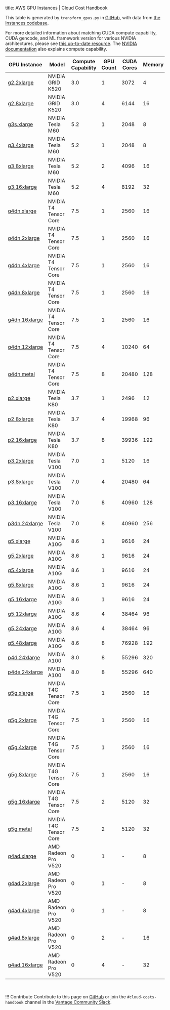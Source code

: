 title: AWS GPU Instances | Cloud Cost Handbook

This table is generated by `transform_gpus.py` in [GitHub](https://github.com/vantage-sh/handbook), with data from [the Instances codebase](https://github.com/vantage-sh/ec2instances.info).

For more detailed information about matching CUDA compute capability, CUDA gencode, and ML framework version for various NVIDIA architectures, please see [this up-to-date resource](https://arnon.dk/matching-sm-architectures-arch-and-gencode-for-various-nvidia-cards/). The [NVIDIA documentation](https://docs.nvidia.com/cuda/cuda-c-programming-guide/index.html#compute-capabilities) also explains compute capability.

| GPU Instance | Model | Compute Capability | GPU Count | CUDA Cores | Memory |
| - | - | - | - | - | - |
| [g2.2xlarge](https://instances.vantage.sh/aws/ec2/g2.2xlarge) | NVIDIA GRID K520 | 3.0 | 1 | 3072 | 4 |
| [g2.8xlarge](https://instances.vantage.sh/aws/ec2/g2.8xlarge) | NVIDIA GRID K520 | 3.0 | 4 | 6144 | 16 |
| [g3s.xlarge](https://instances.vantage.sh/aws/ec2/g3s.xlarge) | NVIDIA Tesla M60 | 5.2 | 1 | 2048 | 8 |
| [g3.4xlarge](https://instances.vantage.sh/aws/ec2/g3.4xlarge) | NVIDIA Tesla M60 | 5.2 | 1 | 2048 | 8 |
| [g3.8xlarge](https://instances.vantage.sh/aws/ec2/g3.8xlarge) | NVIDIA Tesla M60 | 5.2 | 2 | 4096 | 16 |
| [g3.16xlarge](https://instances.vantage.sh/aws/ec2/g3.16xlarge) | NVIDIA Tesla M60 | 5.2 | 4 | 8192 | 32 |
| [g4dn.xlarge](https://instances.vantage.sh/aws/ec2/g4dn.xlarge) | NVIDIA T4 Tensor Core | 7.5 | 1 | 2560 | 16 |
| [g4dn.2xlarge](https://instances.vantage.sh/aws/ec2/g4dn.2xlarge) | NVIDIA T4 Tensor Core | 7.5 | 1 | 2560 | 16 |
| [g4dn.4xlarge](https://instances.vantage.sh/aws/ec2/g4dn.4xlarge) | NVIDIA T4 Tensor Core | 7.5 | 1 | 2560 | 16 |
| [g4dn.8xlarge](https://instances.vantage.sh/aws/ec2/g4dn.8xlarge) | NVIDIA T4 Tensor Core | 7.5 | 1 | 2560 | 16 |
| [g4dn.16xlarge](https://instances.vantage.sh/aws/ec2/g4dn.16xlarge) | NVIDIA T4 Tensor Core | 7.5 | 1 | 2560 | 16 |
| [g4dn.12xlarge](https://instances.vantage.sh/aws/ec2/g4dn.12xlarge) | NVIDIA T4 Tensor Core | 7.5 | 4 | 10240 | 64 |
| [g4dn.metal](https://instances.vantage.sh/aws/ec2/g4dn.metal) | NVIDIA T4 Tensor Core | 7.5 | 8 | 20480 | 128 |
| [p2.xlarge](https://instances.vantage.sh/aws/ec2/p2.xlarge) | NVIDIA Tesla K80 | 3.7 | 1 | 2496 | 12 |
| [p2.8xlarge](https://instances.vantage.sh/aws/ec2/p2.8xlarge) | NVIDIA Tesla K80 | 3.7 | 4 | 19968 | 96 |
| [p2.16xlarge](https://instances.vantage.sh/aws/ec2/p2.16xlarge) | NVIDIA Tesla K80 | 3.7 | 8 | 39936 | 192 |
| [p3.2xlarge](https://instances.vantage.sh/aws/ec2/p3.2xlarge) | NVIDIA Tesla V100 | 7.0 | 1 | 5120 | 16 |
| [p3.8xlarge](https://instances.vantage.sh/aws/ec2/p3.8xlarge) | NVIDIA Tesla V100 | 7.0 | 4 | 20480 | 64 |
| [p3.16xlarge](https://instances.vantage.sh/aws/ec2/p3.16xlarge) | NVIDIA Tesla V100 | 7.0 | 8 | 40960 | 128 |
| [p3dn.24xlarge](https://instances.vantage.sh/aws/ec2/p3dn.24xlarge) | NVIDIA Tesla V100 | 7.0 | 8 | 40960 | 256 |
| [g5.xlarge](https://instances.vantage.sh/aws/ec2/g5.xlarge) | NVIDIA A10G | 8.6 | 1 | 9616 | 24 |
| [g5.2xlarge](https://instances.vantage.sh/aws/ec2/g5.2xlarge) | NVIDIA A10G | 8.6 | 1 | 9616 | 24 |
| [g5.4xlarge](https://instances.vantage.sh/aws/ec2/g5.4xlarge) | NVIDIA A10G | 8.6 | 1 | 9616 | 24 |
| [g5.8xlarge](https://instances.vantage.sh/aws/ec2/g5.8xlarge) | NVIDIA A10G | 8.6 | 1 | 9616 | 24 |
| [g5.16xlarge](https://instances.vantage.sh/aws/ec2/g5.16xlarge) | NVIDIA A10G | 8.6 | 1 | 9616 | 24 |
| [g5.12xlarge](https://instances.vantage.sh/aws/ec2/g5.12xlarge) | NVIDIA A10G | 8.6 | 4 | 38464 | 96 |
| [g5.24xlarge](https://instances.vantage.sh/aws/ec2/g5.24xlarge) | NVIDIA A10G | 8.6 | 4 | 38464 | 96 |
| [g5.48xlarge](https://instances.vantage.sh/aws/ec2/g5.48xlarge) | NVIDIA A10G | 8.6 | 8 | 76928 | 192 |
| [p4d.24xlarge](https://instances.vantage.sh/aws/ec2/p4d.24xlarge) | NVIDIA A100 | 8.0 | 8 | 55296 | 320 |
| [p4de.24xlarge](https://instances.vantage.sh/aws/ec2/p4de.24xlarge) | NVIDIA A100 | 8.0 | 8 | 55296 | 640 |
| [g5g.xlarge](https://instances.vantage.sh/aws/ec2/g5g.xlarge) | NVIDIA T4G Tensor Core | 7.5 | 1 | 2560 | 16 |
| [g5g.2xlarge](https://instances.vantage.sh/aws/ec2/g5g.2xlarge) | NVIDIA T4G Tensor Core | 7.5 | 1 | 2560 | 16 |
| [g5g.4xlarge](https://instances.vantage.sh/aws/ec2/g5g.4xlarge) | NVIDIA T4G Tensor Core | 7.5 | 1 | 2560 | 16 |
| [g5g.8xlarge](https://instances.vantage.sh/aws/ec2/g5g.8xlarge) | NVIDIA T4G Tensor Core | 7.5 | 1 | 2560 | 16 |
| [g5g.16xlarge](https://instances.vantage.sh/aws/ec2/g5g.16xlarge) | NVIDIA T4G Tensor Core | 7.5 | 2 | 5120 | 32 |
| [g5g.metal](https://instances.vantage.sh/aws/ec2/g5g.metal) | NVIDIA T4G Tensor Core | 7.5 | 2 | 5120 | 32 |
| [g4ad.xlarge](https://instances.vantage.sh/aws/ec2/g4ad.xlarge) | AMD Radeon Pro V520 | 0 | 1 | - | 8 |
| [g4ad.2xlarge](https://instances.vantage.sh/aws/ec2/g4ad.2xlarge) | AMD Radeon Pro V520 | 0 | 1 | - | 8 |
| [g4ad.4xlarge](https://instances.vantage.sh/aws/ec2/g4ad.4xlarge) | AMD Radeon Pro V520 | 0 | 1 | - | 8 |
| [g4ad.8xlarge](https://instances.vantage.sh/aws/ec2/g4ad.8xlarge) | AMD Radeon Pro V520 | 0 | 2 | - | 16 |
| [g4ad.16xlarge](https://instances.vantage.sh/aws/ec2/g4ad.16xlarge) | AMD Radeon Pro V520 | 0 | 4 | - | 32 |

</br>

!!! Contribute
    Contribute to this page on [GitHub](https://github.com/vantage-sh/handbook) or join the `#cloud-costs-handbook` channel in the [Vantage Community Slack](https://vantage.sh/slack).